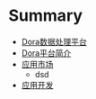 # Summary

* [Dora数据处理平台](README.md)
* [Dora平台简介](chapter1/README.md)
* [应用市场](chapter2/README.md)
   * dsd
* [应用开发](chapter3/README.md)

